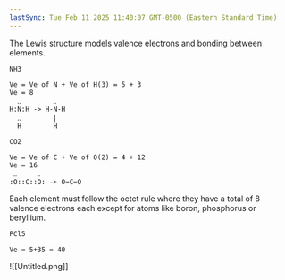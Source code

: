 ```yaml
---
lastSync: Tue Feb 11 2025 11:40:07 GMT-0500 (Eastern Standard Time)
---
```

The Lewis structure models valence electrons and bonding between elements.

```Example
NH3

Ve = Ve of N + Ve of H(3) = 5 + 3
Ve = 8
  ‥        ‥
H:N:H -> H-N-H
  ‥        |
  H        H
```

```Example 2
CO2

Ve = Ve of C + Ve of O(2) = 4 + 12
Ve = 16
 ‥     ‥
:O::C::O: -> O=C=O
```

Each element must follow the octet rule where they have a total of 8 valence electrons each except for atoms like boron, phosphorus or beryllium. 

```Example
PCl5

Ve = 5+35 = 40
```

![[Untitled.png]]

